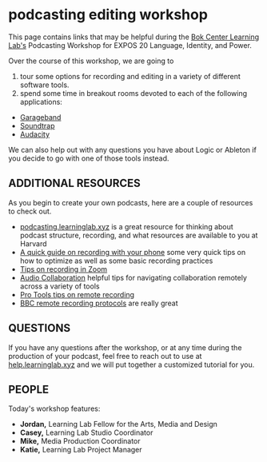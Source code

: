 # podcasting editing workshop

This page contains links that may be helpful during the [Bok Center Learning Lab's](https://bokcenter.harvard.edu/learning-lab) Podcasting Workshop for EXPOS 20 Language, Identity, and Power.

Over the course of this workshop, we are going to 
1. tour some options for recording and editing in a variety of different software tools. 
3. spend some time in breakout rooms devoted to each of the following applications:

* [Garageband](http://resources.learninglab.xyz/simple/projects/expos20-schwab/garageband)
* [Soundtrap](http://resources.learninglab.xyz/simple/projects/expos20-schwab/soundtrap)
* [Audacity](http://resources.learninglab.xyz/simple/projects/expos20-schwab/audacity)

We can also help out with any questions you have about Logic or Ableton if you decide to go with one of those tools instead.

## ADDITIONAL RESOURCES
As you begin to create your own podcasts, here are a couple of resources to check out.
* [podcasting.learninglab.xyz](http://podcasting.learninglab.xyz) is a great resource for thinking about podcast structure, recording, and what resources are available to you at Harvard
* [A quick guide on recording with your phone](https://sites.google.com/g.harvard.edu/ll-podcasting/recording?authuser=0) some very quick tips on how to optimize as well as some basic recording practices
* [Tips on recording in Zoom](http://resources.learninglab.xyz/simple/projects/expos20-schwab/capturing-in-zoom)
* [Audio Collaboration](http://resources.learninglab.xyz/simple/projects/expos20-schwab/audio-collaboration) helpful tips for navigating collaboration remotely across a variety of tools
* [Pro Tools tips on remote recording](https://www.pro-tools-expert.com/production-expert-1/2020/3/31/case-study-how-to-remote-record-during-the-covid-19-lockdown)
* [BBC remote recording protocols](https://www.bbc.com/news/business-26256502) are really great



## QUESTIONS
If you have any questions after the workshop, or at any time during the production of your podcast, feel free to reach out to use at [help.learninglab.xyz](http://help.learninglab.xyz) and we will put together a customized tutorial for you.


## PEOPLE
Today's workshop features:
- **Jordan,** Learning Lab Fellow for the Arts, Media and Design
- **Casey,** Learning Lab Studio Coordinator
- **Mike,** Media Production Coordinator
- **Katie,** Learning Lab Project Manager
